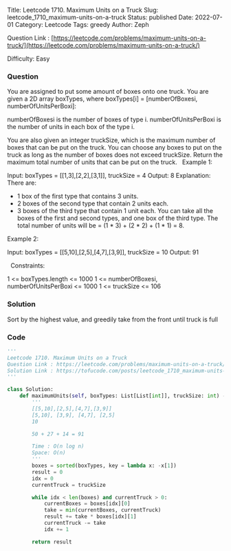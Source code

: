 Title: Leetcode 1710. Maximum Units on a Truck
Slug: leetcode_1710_maximum-units-on-a-truck
Status: published
Date: 2022-07-01
Category: Leetcode
Tags: greedy
Author: Zeph

Question Link : [https://leetcode.com/problems/maximum-units-on-a-truck/](https://leetcode.com/problems/maximum-units-on-a-truck/)

Difficulty: Easy

### Question
You are assigned to put some amount of boxes onto one truck. You are given a 2D array boxTypes, where boxTypes[i] = [numberOfBoxesi, numberOfUnitsPerBoxi]:

numberOfBoxesi is the number of boxes of type i.
numberOfUnitsPerBoxi is the number of units in each box of the type i.

You are also given an integer truckSize, which is the maximum number of boxes that can be put on the truck. You can choose any boxes to put on the truck as long as the number of boxes does not exceed truckSize.
Return the maximum total number of units that can be put on the truck.
 
Example 1:

Input: boxTypes = [[1,3],[2,2],[3,1]], truckSize = 4
Output: 8
Explanation: There are:
- 1 box of the first type that contains 3 units.
- 2 boxes of the second type that contain 2 units each.
- 3 boxes of the third type that contain 1 unit each.
You can take all the boxes of the first and second types, and one box of the third type.
The total number of units will be = (1 * 3) + (2 * 2) + (1 * 1) = 8.

Example 2:

Input: boxTypes = [[5,10],[2,5],[4,7],[3,9]], truckSize = 10
Output: 91

 
Constraints:

1 <= boxTypes.length <= 1000
1 <= numberOfBoxesi, numberOfUnitsPerBoxi <= 1000
1 <= truckSize <= 106

### Solution

Sort by the highest value, and greedily take from the front until truck is full

### Code
```python
'''
Leetcode 1710. Maximum Units on a Truck
Question Link : https://leetcode.com/problems/maximum-units-on-a-truck/
Solution Link : https://tofucode.com/posts/leetcode_1710_maximum-units-on-a-truck.html
'''

class Solution:
    def maximumUnits(self, boxTypes: List[List[int]], truckSize: int) -> int:
        '''
        [[5,10],[2,5],[4,7],[3,9]]
        [5,10], [3,9], [4,7], [2,5]
        10

        50 + 27 + 14 = 91

        Time : O(n log n)
        Space: O(n)
        '''
        boxes = sorted(boxTypes, key = lambda x: -x[1])
        result = 0
        idx = 0
        currentTruck = truckSize

        while idx < len(boxes) and currentTruck > 0:
            currentBoxes = boxes[idx][0]
            take = min(currentBoxes, currentTruck)
            result += take * boxes[idx][1]
            currentTruck -= take
            idx += 1

        return result


```

